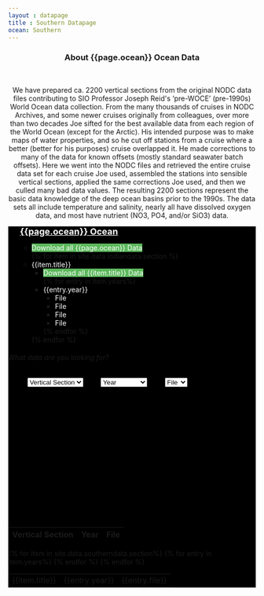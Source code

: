 ```yaml
---
layout : datapage
title : Southern Datapage
ocean: Southern
---
```




<section id="call-to-action1">
<section id="call-to-action3">
    <div class="container wow fadeIn">
        <div class="col-lg-9 text-center text-lg-left"  style="flex:0 0 100%;max-width:100%">
          <h3 class="cta-title1" style="text-align:center">About {{page.ocean}} Ocean Data</h3>
          <br>
          <p class="cta-text1" style="text-align:center">We have prepared ca. 2200 vertical sections from the original NODC data files contributing to SIO Professor Joseph Reid's ‘pre-WOCE’ (pre-1990s) World Ocean data collection. From the many thousands of cruises in NODC Archives, and some newer cruises originally from colleagues, over more than two decades Joe sifted for the best available data from each region of the World Ocean (except for the Arctic). His intended purpose was to make maps of water properties, and so he cut off stations from a cruise where a better (better for his purposes) cruise overlapped it. He made corrections to many of the data for known offsets (mostly standard seawater batch offsets). Here we went into the NODC files and retrieved the entire cruise data set for each cruise Joe used, assembled the stations into sensible vertical sections, applied the same corrections Joe used, and then we culled many bad data values. The resulting 2200 sections represent the basic data knowledge of the deep ocean basins prior to the 1990s. The data sets all include temperature and salinity, nearly all have dissolved oxygen data, and most have nutrient (NO3, PO4, and/or SiO3) data.</p>
        </div>
      </div>
</section>
</section><!-- #call-to-action -->

<div id="collapseDVR3" class="panel-collapse collapse in" style="background-color: black">
<div class="tree ">
   <ul>
       <span style="color:white;font-size:large"><b><u>{{page.ocean}} Ocean</u></b></span>
           <ul>
              <li>	<span style="background:#5cb85c;color:white">Download all {{page.ocean}} Data</span></li>
              {% for item in site.data.indiandata.section %}
               <li>
               	<span style="color:white"><i class="fa fa-plus-square" style="color:white"></i>{{item.title}}</span>
                 <ul>
                   <li>	<span style="background:#5cb85c;color:white">Download all {{item.title}} Data</span></li>
                   {% for entry in item.years%}
                     <li>	<span style="color:white"><i class="fa fa-plus-square" style="color:white"></i>{{entry.year}}</span>
                         <ul>
                             <li> <span style="color:white">File</span> </li>
                             <li> <span style="color:white">File</span> </li>
                             <li> <span style="color:white">File</span> </li>
                             <li> <span style="color:white">File</span> </li>
                         </ul>
                     </li>
                    {% endfor %}
                 </ul>
               </li>
               {% endfor %}
   </ul>
   </ul>
</div>

<div class="rightbox">
<div class="container h-100" style="width:80%">
<div class="row h-100 align-items-center justify-content-center">
<div class="col-12 col-md-10">
<div class="hero-search-form">
<div class="tab-content" id="nav-tabContent">
<div class="tab-pane fade show active" id="nav-places" role="tabpanel" aria-labelledby="nav-places-tab">
<h6>What data are you looking for?</h6>
<div class="row">
<form action="#" method="get">
<center>
  <select class="custom-select" id="verticalSectionDropdown">
    <option value="All" selected="selected">Vertical Section</option>
    {% for item in site.data.southerndata.section%}
    <option value="{{item.title}}">{{item.title}}</option>
    {% endfor %}
  </select>
  &nbsp;&nbsp;&nbsp;&nbsp;&nbsp;&nbsp;&nbsp;
  <select class="custom-select" id="yearDropdown">
    <option value="All">Year</option>
    {% for item in site.data.southerndata.yeardropdown %}
    <option value="{{item.year}}">{{item.year}}</option>
    {% endfor %}
  </select>
  &nbsp;&nbsp;&nbsp;&nbsp;&nbsp;&nbsp;&nbsp;
  <select class="custom-select" id="fileDropdown">
    <option value="All">File</option>
    <option value="Basin">.csv</option>
    <option value="Sub Basin">.jos</option>
    <option value="Option_3">.txt</option>
    <option value="Option_4">.joa</option>
    <option value="Option_5">.zip</option>
  </select>
</center>
</form>
</div>
</div>
</div>
</div>
</div>
</div>
</div>
<br><br><br><br><br><br><br><br><br><br><br><br><br><br><br>
  <div class="limiter">
    <div class="container-table100">
      <div class="wrap-table100">
        <div class="table100 ver3 m-b-110">
          <div class="table100-head">
            <table>
            <thead>
            <tr class="row100 head">
                <th class="cell100 column1">Vertical Section</th>
                <th class="cell100 column2">Year</th>
                <th class="cell100 column4">File</th>
            </tr>
          </thead>
        </table>
        </div>
        <div class="table100-body js-pscroll" style="max-height:1500px">
        <table class="table" id="datatable1">
        <tbody id="datatable">
        {% for item in site.data.southerndata.section%}
        {% for entry in item.years%}
          <tr>
              <td class="cell100 column1">{{item.title}}</td>
              <td class="cell100 column2">{{entry.year}}</td>
              <td class="cell100 column4">{{entry.file}}</td>
            </tr>
        {% endfor %}
        {% endfor %}
        </tbody>
        </table>
</div>
</div>
</div>
</div>
</div>
</div>
</div>

